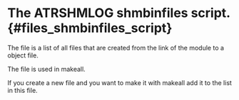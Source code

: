 The ATRSHMLOG shmbinfiles script.  {#files_shmbinfiles_script}
====================================

The file is a list of all files that are created
from the link of the module to a object file.

The file is used in makeall.

If you create a new file and you want to make it with makeall add it to
the list  in this file.



